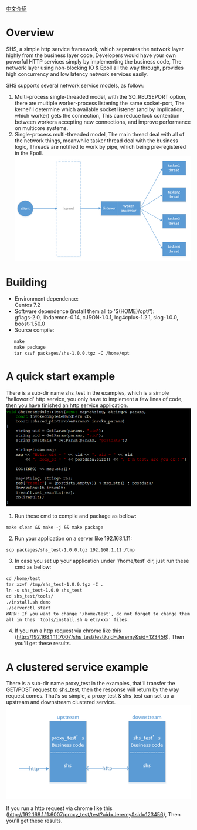 [中文介绍](https://github.com/liaosanity/shs/blob/master/README.zh_CN.md)

# Overview
SHS, a simple http service framework, which separates the network layer highly from the business layer code, Developers would have your own powerful HTTP services simply by implementing the business code, The network layer using non-blocking IO & Epoll all the way through, provides high concurrency and low latency network services easily.

SHS supports several network service models, as follow:
1) Multi-process single-threaded model, with the SO_REUSEPORT option, there are multiple worker-process listening the same socket-port, The kernel'll determine which available socket listener (and by implication, which worker) gets the connection, This can reduce lock contention between workers accepting new connections, and improve performance on multicore systems.
2) Single-process multi-threaded model, The main thread deal with all of the network things, meanwhile tasker thread deal with the business logic, Threads are notified to work by pipe, which being pre-registered in the Epoll.
![image](https://github.com/liaosanity/shs/raw/master/images/singleprocess.png)

# Building
 * Environment dependence:   
   Centos 7.2  
 * Software dependence (install them all to '$(HOME)/opt/'):  
   gflags-2.0, libdaemon-0.14, cJSON-1.0.1, log4cplus-1.2.1, slog-1.0.0, boost-1.50.0 
 * Source compile:  
```
   make  
   make package
   tar xzvf packages/shs-1.0.0.tgz -C /home/opt
```

# A quick start example
There is a sub-dir name shs_test in the examples, which is a simple 'helloworld' http service, you only have to implement a few lines of code, then you have finished an http service application.
![image](https://github.com/liaosanity/shs/raw/master/images/shs_test.png)
1) Run these cmd to compile and package as bellow:
```
make clean && make -j && make package
```
2) Run your application on a server like 192.168.1.11:
```
scp packages/shs_test-1.0.0.tgz 192.168.1.11:/tmp
```
3) In case you set up your application under '/home/test' dir, just run these cmd as bellow:
```
cd /home/test
tar xzvf /tmp/shs_test-1.0.0.tgz -C .
ln -s shs_test-1.0.0 shs_test
cd shs_test/tools/
./install.sh demo
./serverctl start
WARN: If you want to change '/home/test', do not forget to change them all in thes 'tools/install.sh & etc/xxx' files.
```
4) If you run a http request via chrome like this (http://192.168.1.11:7007/shs_test/test?uid=Jeremy&sid=123456), Then you'll get these results.

# A clustered service example
There is a sub-dir name proxy_test in the examples, that'll transfer the GET/POST request to shs_test, then the response will return by the way request comes. That's so simple, a proxy_test & shs_test can set up a upstream and downstream clustered service.
![image](https://github.com/liaosanity/shs/raw/master/images/ud.png)

If you run a http request via chrome like this (http://192.168.1.11:6007/proxy_test/test?uid=Jeremy&sid=123456), Then you'll get these results.
